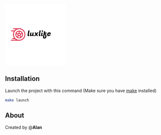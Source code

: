 ![alt text](assets/images/logo.png)

## Installation

Launch the project with this command (Make sure you have <a href="https://fr.wikipedia.org/wiki/Make" target="_blank">make</a> installed)
```bash
make launch
```

## About
Created by @**Alan**    
